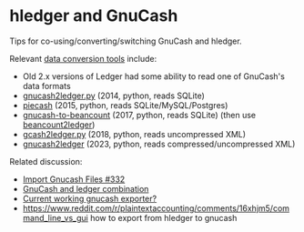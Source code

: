# hledger and GnuCash

Tips for co-using/converting/switching GnuCash and hledger.

Relevant [data conversion tools](https://plaintextaccounting.org/#data-importconversion) include:

- Old 2.x versions of Ledger had some ability to read one of GnuCash's data formats
- [gnucash2ledger.py](https://github.com/MatzeB/pygnucash/blob/master/gnucash2ledger.py) (2014, python, reads SQLite)
- [piecash](https://github.com/sdementen/piecash) (2015, python, reads SQLite/MySQL/Postgres)
- [gnucash-to-beancount](https://github.com/henriquebastos/gnucash-to-beancount) (2017, python, reads SQLite) (then use [beancount2ledger](https://github.com/beancount/beancount2ledger))
- [gcash2ledger.py](https://gist.github.com/nonducor/ddc97e787810d52d067206a592a35ea7/) (2018, python, reads uncompressed XML)
- [gnucash2ledger](https://github.com/lodenrogue/gnucash2ledger) (2023, python, reads compressed/uncompressed XML)

Related discussion:

- [Import Gnucash Files #332](https://github.com/simonmichael/hledger/issues/332)
- [GnuCash and ledger combination](https://www.reddit.com/r/plaintextaccounting/comments/m721d7/gnucash_and_ledger_combination/)
- [Current working gnucash exporter?](https://www.reddit.com/r/plaintextaccounting/comments/r64oye/current_working_gnucash_exporter/)
- <https://www.reddit.com/r/plaintextaccounting/comments/16xhjm5/command_line_vs_gui> how to export from hledger to gnucash
